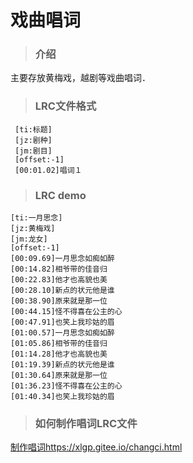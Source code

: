 # 戏曲唱词

> ### 介绍
主要存放黄梅戏，越剧等戏曲唱词．

> ### LRC文件格式
```
 [ti:标题]
 [jz:剧种]
 [jm:剧目]
 [offset:-1]
 [00:01.02]唱词１
```

> ### LRC demo
```
[ti:一月思念]
[jz:黄梅戏]
[jm:龙女]
[offset:-1]
[00:09.69]一月思念如痴如醉
[00:14.82]相爷带的佳音归
[00:22.83]他才也高貌也美
[00:28.10]新点的状元他是谁
[00:38.90]原来就是那一位
[00:44.15]怪不得喜在公主的心
[00:47.91]也笑上我珍姑的眉
[01:00.57]一月思念如痴如醉
[01:05.86]相爷带的佳音归
[01:14.28]他才也高貌也美
[01:19.39]新点的状元他是谁
[01:30.64]原来就是那一位
[01:36.23]怪不得喜在公主的心
[01:40.34]也笑上我珍姑的眉
```

> ### 如何制作唱词LRC文件
[制作唱词https://xlgp.gitee.io/changci.html](https://xlgp.gitee.io/changci.html)
